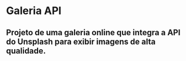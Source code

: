 # Galeria API

## Projeto de uma galeria online que integra a API do Unsplash para exibir imagens de alta qualidade.